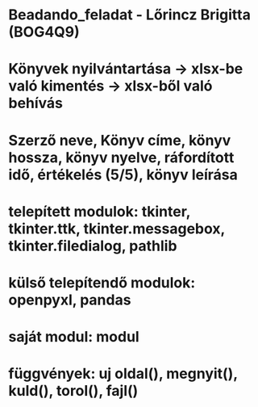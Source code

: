 # Beadando_feladat - Lőrincz Brigitta (BOG4Q9)
# Könyvek nyilvántartása -> xlsx-be való kimentés -> xlsx-ből való behívás
# Szerző neve, Könyv címe, könyv hossza, könyv nyelve, ráfordított idő, értékelés (5/5), könyv leírása

# telepített modulok: tkinter, tkinter.ttk, tkinter.messagebox, tkinter.filedialog, pathlib
# külső telepítendő modulok: openpyxl, pandas
# saját modul: modul
# függvények: uj oldal(), megnyit(), kuld(), torol(), fajl()